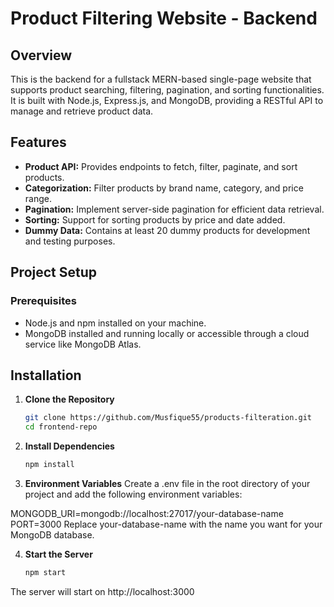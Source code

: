 # Product Filtering Website - Backend

## Overview
This is the backend for a fullstack MERN-based single-page website that supports product searching, filtering, pagination, and sorting functionalities. It is built with Node.js, Express.js, and MongoDB, providing a RESTful API to manage and retrieve product data.

## Features
- **Product API:** Provides endpoints to fetch, filter, paginate, and sort products.
- **Categorization:** Filter products by brand name, category, and price range.
- **Pagination:** Implement server-side pagination for efficient data retrieval.
- **Sorting:** Support for sorting products by price and date added.
- **Dummy Data:** Contains at least 20 dummy products for development and testing purposes.

## Project Setup

### Prerequisites
- Node.js and npm installed on your machine.
- MongoDB installed and running locally or accessible through a cloud service like MongoDB Atlas.

## Installation
1. **Clone the Repository**
   ```bash
   git clone https://github.com/Musfique55/products-filteration.git
   cd frontend-repo
2. **Install Dependencies**
   ```bash
   npm install

3. **Environment Variables**
    Create a .env file in the root directory of your project and add the following environment variables:

MONGODB_URI=mongodb://localhost:27017/your-database-name
PORT=3000
Replace your-database-name with the name you want for your MongoDB database.

4. **Start the Server**
   ```bash
   npm start

The server will start on http://localhost:3000
